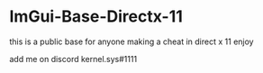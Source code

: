 # ImGui-Base-Directx-11
this is a public base for anyone making a cheat in direct x 11 enjoy

add me on discord kernel.sys#1111
